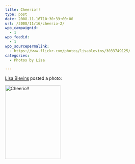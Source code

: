 ```yaml
---
title: Cheerio!!
type: post
date: 2008-11-16T10:30:39+00:00
url: /2008/11/16/cheerio-2/
wpo_campaignid:
  - 1
wpo_feedid:
  - 1
wpo_sourcepermalink:
  - https://www.flickr.com/photos/lisablevins/3033749125/
categories:
  - Photos by Lisa

---
```

[Lisa Blevins][1] posted a photo:

[<img src="http://www.lisablevins.com/wp-o-matic/cache/3a7c4b861a_3033749125-db8d0c47e7-m.jpg" width="180" height="240" alt="Cheerio!!" />][2]

 [1]: https://www.flickr.com/people/lisablevins/
 [2]: https://www.flickr.com/photos/lisablevins/3033749125/ "Cheerio!!"